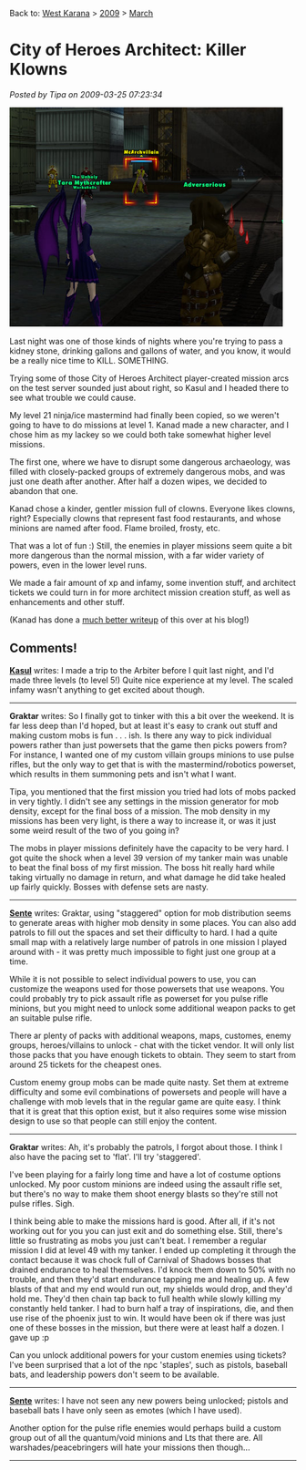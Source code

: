 Back to: [West Karana](/posts/westkarana.md) > [2009](/posts/2009/westkarana.md) > [March](./westkarana.md)
# City of Heroes Architect: Killer Klowns

*Posted by Tipa on 2009-03-25 07:23:34*

![cityofheroes-2009-03-24-22-57-35-03](../../../uploads/2009/03/cityofheroes-2009-03-24-22-57-35-03.jpg "cityofheroes-2009-03-24-22-57-35-03")

Last night was one of those kinds of nights where you're trying to pass a kidney stone, drinking gallons and gallons of water, and you know, it would be a really nice time to KILL. SOMETHING.

Trying some of those City of Heroes Architect player-created mission arcs on the test server sounded just about right, so Kasul and I headed there to see what trouble we could cause.

My level 21 ninja/ice mastermind had finally been copied, so we weren't going to have to do missions at level 1. Kanad made a new character, and I chose him as my lackey so we could both take somewhat higher level missions.

The first one, where we have to disrupt some dangerous archaeology, was filled with closely-packed groups of extremely dangerous mobs, and was just one death after another. After half a dozen wipes, we decided to abandon that one.

Kanad chose a kinder, gentler mission full of clowns. Everyone likes clowns, right? Especially clowns that represent fast food restaurants, and whose minions are named after food. Flame broiled, frosty, etc.

That was a lot of fun :) Still, the enemies in player missions seem quite a bit more dangerous than the normal mission, with a far wider variety of powers, even in the lower level runs.

We made a fair amount of xp and infamy, some invention stuff, and architect tickets we could turn in for more architect mission creation stuff, as well as enhancements and other stuff.

(Kanad has done a [much better writeup](http://shatteredblog.wordpress.com/2009/03/24/architecture/) of this over at his blog!)

## Comments!

**[Kasul](http://shatteredblog.wordpress.com)** writes: I made a trip to the Arbiter before I quit last night, and I'd made three levels (to level 5!) Quite nice experience at my level. The scaled infamy wasn't anything to get excited about though.

---

**Graktar** writes: So I finally got to tinker with this a bit over the weekend. It is far less deep than I'd hoped, but at least it's easy to crank out stuff and making custom mobs is fun . . . ish. Is there any way to pick individual powers rather than just powersets that the game then picks powers from? For instance, I wanted one of my custom villain groups minions to use pulse rifles, but the only way to get that is with the mastermind/robotics powerset, which results in them summoning pets and isn't what I want.

Tipa, you mentioned that the first mission you tried had lots of mobs packed in very tightly. I didn't see any settings in the mission generator for mob density, except for the final boss of a mission. The mob density in my missions has been very light, is there a way to increase it, or was it just some weird result of the two of you going in?

The mobs in player missions definitely have the capacity to be very hard. I got quite the shock when a level 39 version of my tanker main was unable to beat the final boss of my first mission. The boss hit really hard while taking virtually no damage in return, and what damage he did take healed up fairly quickly. Bosses with defense sets are nasty.

---

**[Sente](http://adingworld.wordpress.com)** writes: Graktar, using "staggered" option for mob distribution seems to generate areas with higher mob density in some places. You can also add patrols to fill out the spaces and set their difficulty to hard. I had a quite small map with a relatively large number of patrols in one mission I played around with - it was pretty much impossible to fight just one group at a time.

While it is not possible to select individual powers to use, you can customize the weapons used for those powersets that use weapons. You could probably try to pick assault rifle as powerset for you pulse rifle minions, but you might need to unlock some additional weapon packs to get an suitable pulse rifle.

There ar plenty of packs with additional weapons, maps, customes, enemy groups, heroes/villains to unlock - chat with the ticket vendor. It will only list those packs that you have enough tickets to obtain. They seem to start from around 25 tickets for the cheapest ones.

Custom enemy group mobs can be made quite nasty. Set them at extreme difficulty and some evil combinations of powersets and people will have a challenge with mob levels that in the regular game are quite easy. I think that it is great that this option exist, but it also requires some wise mission design to use so that people can still enjoy the content.

---

**Graktar** writes: Ah, it's probably the patrols, I forgot about those. I think I also have the pacing set to 'flat'. I'll try 'staggered'.

I've been playing for a fairly long time and have a lot of costume options unlocked. My poor custom minions are indeed using the assault rifle set, but there's no way to make them shoot energy blasts so they're still not pulse rifles. Sigh.

I think being able to make the missions hard is good. After all, if it's not working out for you you can just exit and do something else. Still, there's little so frustrating as mobs you just can't beat. I remember a regular mission I did at level 49 with my tanker. I ended up completing it through the contact because it was chock full of Carnival of Shadows bosses that drained endurance to heal themselves. I'd knock them down to 50% with no trouble, and then they'd start endurance tapping me and healing up. A few blasts of that and my end would run out, my shields would drop, and they'd hold me. They'd then chain tap back to full health while slowly killing my constantly held tanker. I had to burn half a tray of inspirations, die, and then use rise of the phoenix just to win. It would have been ok if there was just one of these bosses in the mission, but there were at least half a dozen. I gave up :p

Can you unlock additional powers for your custom enemies using tickets? I've been surprised that a lot of the npc 'staples', such as pistols, baseball bats, and leadership powers don't seem to be available.

---

**[Sente](http://adingworld.wordpress.com)** writes: I have not seen any new powers being unlocked; pistols and baseball bats I have only seen as emotes (which I have used).

Another option for the pulse rifle enemies would perhaps build a custom group out of all the quantum/void minions and Lts that there are. All warshades/peacebringers will hate your missions then though...

---


